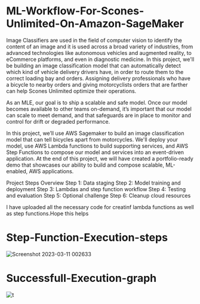 # ML-Workflow-For-Scones-Unlimited-On-Amazon-SageMaker
Image Classifiers are used in the field of computer vision to identify the content of an image and it is used across a broad variety of industries, from advanced technologies like autonomous vehicles and augmented reality, to eCommerce platforms, and even in diagnostic medicine.
In this project, we'll be building an image classification model that can automatically detect which kind of vehicle delivery drivers have, in order to route them to the correct loading bay and orders. Assigning delivery professionals who have a bicycle to nearby orders and giving motorcyclists orders that are farther can help Scones Unlimited optimize their operations.

As an MLE, our goal is to ship a scalable and safe model. Once our model becomes available to other teams on-demand, it’s important that our model can scale to meet demand, and that safeguards are in place to monitor and control for drift or degraded performance.

In this project, we’ll use AWS Sagemaker to build an image classification model that can tell bicycles apart from motorcycles. We'll deploy your model, use AWS Lambda functions to build supporting services, and AWS Step Functions to compose our model and services into an event-driven application. At the end of this project, we will have created a portfolio-ready demo that showcases our ability to build and compose scalable, ML-enabled, AWS applications.

Project Steps Overview
Step 1: Data staging
Step 2: Model training and deployment
Step 3: Lambdas and step function workflow
Step 4: Testing and evaluation
Step 5: Optional challenge
Step 6: Cleanup cloud resources

I have uploaded all the necessary code for creatinf lambda functions as well as step functions.Hope this helps

# Step-Function-Execution-steps
![Screenshot 2023-03-11 002633](https://user-images.githubusercontent.com/107848751/224405799-c25be8cc-c151-460e-83ab-7351bf3e50d0.png)
# Successfull-Execution-graph
![t](https://user-images.githubusercontent.com/107848751/224406127-6a756cd8-e10f-439b-bf48-f8812b0d0995.png)

